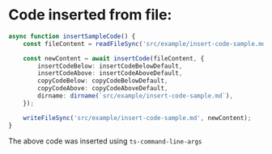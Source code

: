 # Code inserted from file:

[//]: # (ts-command-line-args_write-markdown_insertCodeBelow file="./insert-code.example.ts" codeComment="ts")
```ts
async function insertSampleCode() {
    const fileContent = readFileSync('src/example/insert-code-sample.md').toString();

    const newContent = await insertCode(fileContent, {
        insertCodeBelow: insertCodeBelowDefault,
        insertCodeAbove: insertCodeAboveDefault,
        copyCodeBelow: copyCodeBelowDefault,
        copyCodeAbove: copyCodeAboveDefault,
        dirname: dirname(`src/example/insert-code-sample.md`),
    });

    writeFileSync('src/example/insert-code-sample.md', newContent);
}
```
[//]: # (ts-command-line-args_write-markdown_insertCodeAbove)

The above code was inserted using `ts-command-line-args`